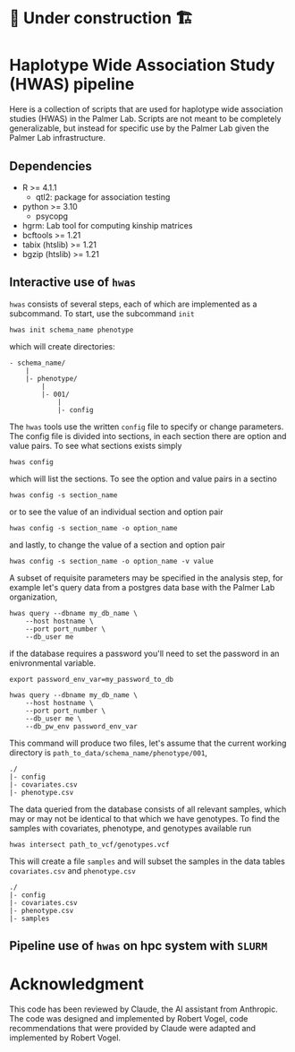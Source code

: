 # :construction: Under construction :building_construction:

# Haplotype Wide Association Study (HWAS) pipeline


Here is a collection of scripts that are used for haplotype 
wide association studies (HWAS) in the Palmer Lab.  Scripts
are not meant to be completely generalizable, but instead for
specific use by the Palmer Lab given the Palmer Lab infrastructure.

## Dependencies

* R >= 4.1.1
    - qtl2: package for association testing
* python >= 3.10
    - psycopg 
* hgrm: Lab tool for computing kinship matrices
* bcftools >= 1.21
* tabix (htslib) >= 1.21
* bgzip (htslib) >= 1.21


## Interactive use of `hwas`

`hwas` consists of several steps, each of which are implemented
as a subcommand.  To start, use the subcommand `init`

```
hwas init schema_name phenotype
```

which will create directories:

```
- schema_name/
    |
    |- phenotype/
        |
        |- 001/
            |
            |- config
```

The `hwas` tools use the written `config` file to specify or change
parameters.  The config file is divided into sections, in each section
there are option and value pairs.  To see what sections exists simply

```
hwas config
```

which will list the sections.  To see the option and value pairs in
a sectino

```
hwas config -s section_name
```

or to see the value of an individual section and option pair

```
hwas config -s section_name -o option_name
```

and lastly, to change the value of a section and option pair

```
hwas config -s section_name -o option_name -v value
```

A subset of requisite parameters may be specified in the analysis step,
for example let's query data from a postgres data base with the 
Palmer Lab organization,

```
hwas query --dbname my_db_name \
    --host hostname \
    --port port_number \
    --db_user me
```

if the database requires a password you'll need to set the password
in an enivronmental variable.

```
export password_env_var=my_password_to_db

hwas query --dbname my_db_name \
    --host hostname \
    --port port_number \
    --db_user me \
    --db_pw_env password_env_var
```

This command will produce two files, let's assume that the current
working directory is `path_to_data/schema_name/phenotype/001`,

```
./
|- config
|- covariates.csv
|- phenotype.csv
```

The data queried from the database consists of all relevant samples, 
which may or may not be identical to that which we have genotypes.
To find the samples with covariates, phenotype, and genotypes 
available run

```
hwas intersect path_to_vcf/genotypes.vcf
```

This will create a file `samples` and will subset the samples
in the data tables `covariates.csv` and `phenotype.csv`

```
./
|- config
|- covariates.csv
|- phenotype.csv
|- samples
```




## Pipeline use of `hwas` on hpc system with `SLURM`



# Acknowledgment


This code has been reviewed by Claude, the AI assistant from Anthropic. 
The code was designed and implemented by Robert Vogel, code recommendations
that were provided by Claude were adapted and implemented by Robert Vogel.

